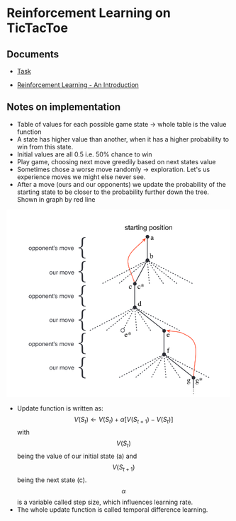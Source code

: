 # Reinforcement Learning on TicTacToe 
## Documents
- [Task](./Documents/P05_ReinforcementLearning.pdf)

- [Reinforcement Learning - An Introduction](./Documents/RLbook2020.pdf)

## Notes on implementation
- Table of values for each possible game state -> whole table is the value function
- A state has higher value than another, when it has a higher probability to win from this state.
- Initial values are all 0.5 i.e. 50% chance to win
- Play game, choosing next move greedily based on next states value
- Sometimes chose a worse move randomly -> exploration. Let's us experience moves we might else never see.
- After a move (ours and our opponents) we update the probability of the starting state to be closer to the probability further down the tree. Shown in graph by red line

![tree](./Images/tree.png)

- Update function is written as: $$V(S_t) \leftarrow V(S_t) + \alpha[V(S_{t+1}) - V(S_t)]$$ with $$V(S_t)$$ being the value of our initial state (a) and $$V(S_{t+1})$$ being the next state (c). $$\alpha$$ is a variable called step size, which influences learning rate. 
- The whole update function is called temporal difference learning.





